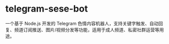 # telegram-sese-bot
一个基于 Node.js 开发的 Telegram 色情内容机器人，支持关键字触发、自动回复、频道订阅推送、图片/视频分发等功能，适用于成人频道、私密社群运营等用途。
